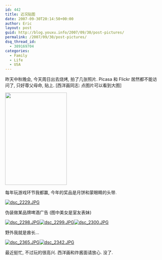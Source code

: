 ```yaml
---
id: 442
title: 近况贴图
date: 2007-09-30T20:14:50+00:00
author: Eric
layout: post
guid: http://blog.youxu.info/2007/09/30/post-pictures/
permalink: /2007/09/30/post-pictures/
dsq_thread_id:
  - 389169704
categories:
  - Family
  - Life
  - USA
---
```

昨天中秋晚会, 今天周日出去烧烤, 拍了几张照片. Picasa 和 Flickr 居然都不能访问了, 只好尊父母命, 贴上. [西洋画同志: 点图片可以看到大图]
  
[<img src="http://blog.youxu.info/wp-content/uploads/2007/09/dsc_2152.JPG" height="300" width="200" />](http://blog.youxu.info/wp-content/uploads/2007/09/dsc_2152.JPG)

每年玩游戏环节我都赢, 今年的奖品是月饼和蒙眼睛的头带.

[![dsc_2229.JPG](http://blog.youxu.info/wp-content/uploads/2007/09/dsc_2229.JPG)](http://blog.youxu.info/wp-content/uploads/2007/09/dsc_2229.JPG "dsc_2229.JPG")

伪装做某品牌啤酒广告 (图中美女是室友表妹)

[![dsc_2298.JPG](http://blog.youxu.info/wp-content/uploads/2007/09/dsc_2298.thumbnail.JPG)](http://blog.youxu.info/wp-content/uploads/2007/09/dsc_2298.JPG "dsc_2298.JPG")[![dsc_2299.JPG](http://blog.youxu.info/wp-content/uploads/2007/09/dsc_2299.thumbnail.JPG)](http://blog.youxu.info/wp-content/uploads/2007/09/dsc_2299.JPG "dsc_2299.JPG")[![dsc_2300.JPG](http://blog.youxu.info/wp-content/uploads/2007/09/dsc_2300.thumbnail.JPG)](http://blog.youxu.info/wp-content/uploads/2007/09/dsc_2300.JPG "dsc_2300.JPG")

野外我就是酋长&#8230;

[![dsc_2365.JPG](http://blog.youxu.info/wp-content/uploads/2007/09/dsc_2365.thumbnail.JPG)](http://blog.youxu.info/wp-content/uploads/2007/09/dsc_2365.JPG "dsc_2365.JPG")[![dsc_2342.JPG](http://blog.youxu.info/wp-content/uploads/2007/09/dsc_2342.thumbnail.JPG)](http://blog.youxu.info/wp-content/uploads/2007/09/dsc_2342.JPG "dsc_2342.JPG")

最近挺忙, 不过玩的很高兴. 西洋画和炸酱面请放心. 没了.